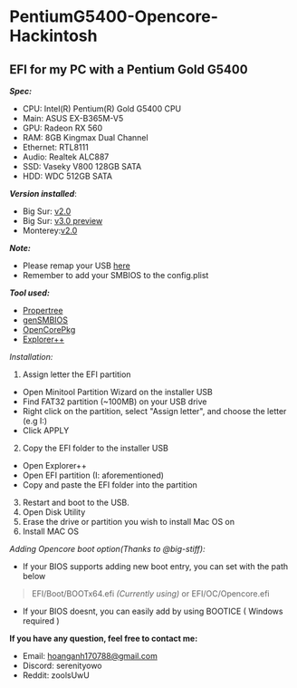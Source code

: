 # PentiumG5400-Opencore-Hackintosh
## EFI for my PC with a Pentium Gold G5400

**_Spec:_**
- CPU:      Intel(R) Pentium(R) Gold G5400 CPU
- Main:     ASUS EX-B365M-V5
- GPU:      Radeon RX 560
- RAM:      8GB Kingmax Dual Channel
- Ethernet: RTL8111
- Audio:    Realtek ALC887
- SSD:      Vaseky V800 128GB SATA
- HDD:      WDC 512GB SATA

**_Version installed_**:
* Big Sur: [v2.0](https://github.com/j0hnVu/PentiumG5400-Opencore-Hackintosh/releases/tag/Monterey)
* Big Sur: [v3.0 preview](https://github.com/j0hnVu/PentiumG5400-Opencore-Hackintosh/releases/tag/BigSurPreview)
* Monterey:[v2.0](https://github.com/j0hnVu/PentiumG5400-Opencore-Hackintosh/releases/tag/Monterey)

**_Note:_**
* Please remap your USB [here](https://github.com/USBToolBox/tool)
* Remember to add your SMBIOS to the config.plist

**_Tool used:_**
* [Propertree](https://github.com/corpnewt/ProperTree)
* [genSMBIOS](https://github.com/corpnewt/GenSMBIOS)
* [OpenCorePkg](https://github.com/acidanthera/OpenCorePkg/)
* [Explorer++](https://explorerplusplus.com/download)

_Installation:_ 
1.  Assign letter the EFI partition 
* Open Minitool Partition Wizard on the installer USB
* Find FAT32 partition (~100MB) on your USB drive
* Right click on the partition, select "Assign letter", and choose the letter (e.g I:)
* Click APPLY
2.  Copy the EFI folder to the installer USB
* Open Explorer++
* Open EFI partition (I: aforementioned)
* Copy and paste the EFI folder into the partition
3.  Restart and boot to the USB.
4.  Open Disk Utility 
5.  Erase the drive or partition you wish to install Mac OS on
6.  Install MAC OS

_Adding Opencore boot option(Thanks to @big-stiff):_
- If your BIOS supports adding new boot entry, you can set with the path below
> EFI/Boot/BOOTx64.efi *(Currently using)*
or
> EFI/OC/Opencore.efi
- If your BIOS doesnt, you can easily add by using BOOTICE ( Windows required )

**If you have any question, feel free to contact me:**

- Email:    hoanganh170788@gmail.com
- Discord:  serenityowo
- Reddit:   zoolsUwU
